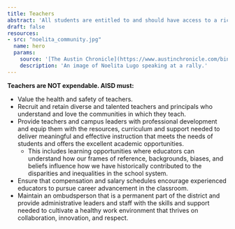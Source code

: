 ```yaml
---
title: Teachers
abstract: 'All students are entitled to and should have access to a rich educational experience so that they can actualize their highest potential academically and in life.'
draft: false
resources:
- src: "noelita_community.jpg"
  name: hero
  params:
    source: '[The Austin Chronicle](https://www.austinchronicle.com/binary/26de/pols_feature30.jpg)'
    description: 'An image of Noelita Lugo speaking at a rally.'
---
```


__Teachers are NOT expendable. AISD must:__
* Value the health and safety of teachers.
* Recruit and retain diverse and talented teachers and principals who understand and love the communities in which they teach.
* Provide teachers and campus leaders with professional development and equip them with the resources, curriculum and support needed to deliver meaningful and effective instruction that meets the needs of students and offers the excellent academic opportunities.
    * This includes learning opportunities where educators can understand how our frames of reference, backgrounds, biases, and beliefs influence how we have historically contributed to the disparities and inequalities in the school system.
* Ensure that compensation and salary schedules encourage experienced educators to pursue career advancement in the classroom.
* Maintain an ombudsperson that is a permanent part of the district and provide administrative leaders and staff with the skills and support needed to cultivate a healthy work environment that thrives on collaboration, innovation, and respect.  
